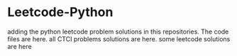 # Leetcode-Python
adding the python leetcode problem solutions in this repositories. 
The code files are here.
all CTCI problems solutions are here.
some leetcode solutions are here
















































































































































































































































































































































































































































































































































































































































































































































































































































